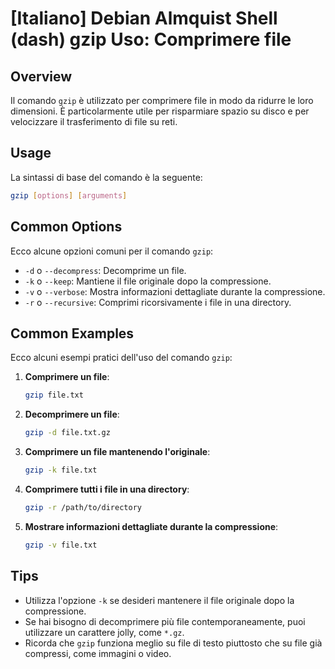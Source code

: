 # [Italiano] Debian Almquist Shell (dash) gzip Uso: Comprimere file

## Overview
Il comando `gzip` è utilizzato per comprimere file in modo da ridurre le loro dimensioni. È particolarmente utile per risparmiare spazio su disco e per velocizzare il trasferimento di file su reti.

## Usage
La sintassi di base del comando è la seguente:

```bash
gzip [options] [arguments]
```

## Common Options
Ecco alcune opzioni comuni per il comando `gzip`:

- `-d` o `--decompress`: Decomprime un file.
- `-k` o `--keep`: Mantiene il file originale dopo la compressione.
- `-v` o `--verbose`: Mostra informazioni dettagliate durante la compressione.
- `-r` o `--recursive`: Comprimi ricorsivamente i file in una directory.

## Common Examples
Ecco alcuni esempi pratici dell'uso del comando `gzip`:

1. **Comprimere un file**:
   ```bash
   gzip file.txt
   ```

2. **Decomprimere un file**:
   ```bash
   gzip -d file.txt.gz
   ```

3. **Comprimere un file mantenendo l'originale**:
   ```bash
   gzip -k file.txt
   ```

4. **Comprimere tutti i file in una directory**:
   ```bash
   gzip -r /path/to/directory
   ```

5. **Mostrare informazioni dettagliate durante la compressione**:
   ```bash
   gzip -v file.txt
   ```

## Tips
- Utilizza l'opzione `-k` se desideri mantenere il file originale dopo la compressione.
- Se hai bisogno di decomprimere più file contemporaneamente, puoi utilizzare un carattere jolly, come `*.gz`.
- Ricorda che `gzip` funziona meglio su file di testo piuttosto che su file già compressi, come immagini o video.